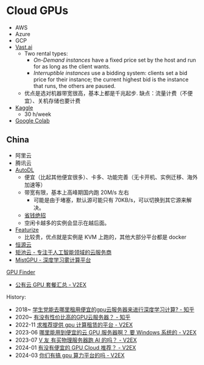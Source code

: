 # Cloud GPUs
- AWS
- Azure
- GCP
- [Vast.ai](https://vast.ai/)
  - Two rental types:
    - *On-Demand instances* have a fixed price set by the host and run for as long as the client wants.
    - *Interruptible instances* use a bidding system: clients set a bid price for their instance; the current highest bid is the instance that runs, the others are paused.
  - 优点是选对机器带宽很高，基本上都是千兆起步. 缺点：流量计费（不便宜）、关机存储也要计费
- [Kaggle](https://www.kaggle.com/)
  - 30 h/week
- [Google Colab](https://colab.research.google.com/)

## China
- 阿里云
- 腾讯云
- [AutoDL](https://www.autodl.com/home)
  - 便宜（比起其他便宜很多）、卡多、功能完善（无卡开机、实例迁移、海外加速等）
  - 带宽有限，基本上高峰期国内跑 20M/s 左右
    - 可能是由于堵塞，默认源可能只有 70KB/s，可以切换到其它源来解决。
  - [省钱绝招](https://www.autodl.com/docs/save_money/)
  - 空闲卡越多的实例会显示在越后面。
- [Featurize](https://featurize.cn/)
  - 比较贵，优点就是实例是 KVM 上跑的，其他大部分平台都是 docker
- [恒源云](https://gpushare.com/)
- [矩池云 - 专注于人工智能领域的云服务商](https://matpool.com/)
- [MistGPU - 深度学习雾计算平台](https://mistgpu.com/)

[GPU Finder](https://gpufinder.xyz/)
- [公有云 GPU 套餐汇总 - V2EX](https://www.v2ex.com/t/949311)

History:
- 2018~ [学生党能去哪里租用便宜的gpu云服务器来进行深度学习计算? - 知乎](https://www.zhihu.com/question/271520755)
- 2020~ [有没有性价比高的GPU云服务器？ - 知乎](https://www.zhihu.com/question/402789823)
- 2022-11 [求推荐提供 gpu 计算租赁的平台 - V2EX](https://cn.v2ex.com/t/896737)
- 2023-06 [哪里能用到便宜的云 GPU 服务器啊？ 要 Windows 系统的 - V2EX](https://www.v2ex.com/t/947937)
- 2023-07 [V 友 有买物理服务器跑 AI 的吗？ - V2EX](https://www.v2ex.com/t/957860)
- 2024-01 [有没有便宜的 GPU Cloud 推荐？ - V2EX](https://cn.v2ex.com/t/1006941)
- 2024-03 [你们有搞 gpu 算力平台的吗 - V2EX](https://global.v2ex.com/t/1022098)